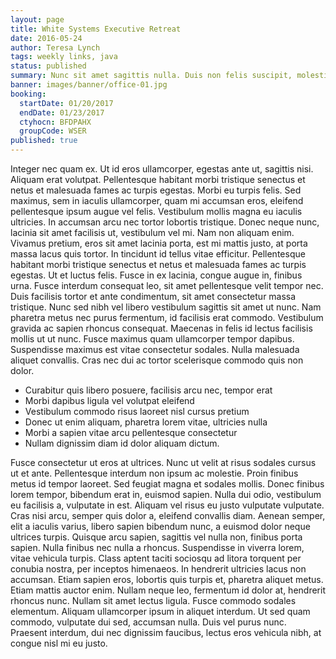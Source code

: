 ```yaml
---
layout: page
title: White Systems Executive Retreat
date: 2016-05-24
author: Teresa Lynch
tags: weekly links, java
status: published
summary: Nunc sit amet sagittis nulla. Duis non felis suscipit, molestie.
banner: images/banner/office-01.jpg
booking:
  startDate: 01/20/2017
  endDate: 01/23/2017
  ctyhocn: BFDPAHX
  groupCode: WSER
published: true
---
```

Integer nec quam ex. Ut id eros ullamcorper, egestas ante ut, sagittis nisi. Aliquam erat volutpat. Pellentesque habitant morbi tristique senectus et netus et malesuada fames ac turpis egestas. Morbi eu turpis felis. Sed maximus, sem in iaculis ullamcorper, quam mi accumsan eros, eleifend pellentesque ipsum augue vel felis. Vestibulum mollis magna eu iaculis ultricies. In accumsan arcu nec tortor lobortis tristique. Donec neque nunc, lacinia sit amet facilisis ut, vestibulum vel mi. Nam non aliquam enim. Vivamus pretium, eros sit amet lacinia porta, est mi mattis justo, at porta massa lacus quis tortor.
In tincidunt id tellus vitae efficitur. Pellentesque habitant morbi tristique senectus et netus et malesuada fames ac turpis egestas. Ut et luctus felis. Fusce in ex lacinia, congue augue in, finibus urna. Fusce interdum consequat leo, sit amet pellentesque velit tempor nec. Duis facilisis tortor et ante condimentum, sit amet consectetur massa tristique. Nunc sed nibh vel libero vestibulum sagittis sit amet ut nunc. Nam pharetra metus nec purus fermentum, id facilisis erat commodo. Vestibulum gravida ac sapien rhoncus consequat. Maecenas in felis id lectus facilisis mollis ut ut nunc. Fusce maximus quam ullamcorper tempor dapibus. Suspendisse maximus est vitae consectetur sodales. Nulla malesuada aliquet convallis. Cras nec dui ac tortor scelerisque commodo quis non dolor.

* Curabitur quis libero posuere, facilisis arcu nec, tempor erat
* Morbi dapibus ligula vel volutpat eleifend
* Vestibulum commodo risus laoreet nisl cursus pretium
* Donec ut enim aliquam, pharetra lorem vitae, ultricies nulla
* Morbi a sapien vitae arcu pellentesque consectetur
* Nullam dignissim diam id dolor aliquam dictum.

Fusce consectetur ut eros at ultrices. Nunc ut velit at risus sodales cursus ut et ante. Pellentesque interdum non ipsum ac molestie. Proin finibus metus id tempor laoreet. Sed feugiat magna et sodales mollis. Donec finibus lorem tempor, bibendum erat in, euismod sapien. Nulla dui odio, vestibulum eu facilisis a, vulputate in est. Aliquam vel risus eu justo vulputate vulputate.
Cras nisi arcu, semper quis dolor a, eleifend convallis diam. Aenean semper, elit a iaculis varius, libero sapien bibendum nunc, a euismod dolor neque ultrices turpis. Quisque arcu sapien, sagittis vel nulla non, finibus porta sapien. Nulla finibus nec nulla a rhoncus. Suspendisse in viverra lorem, vitae vehicula turpis. Class aptent taciti sociosqu ad litora torquent per conubia nostra, per inceptos himenaeos. In hendrerit ultricies lacus non accumsan. Etiam sapien eros, lobortis quis turpis et, pharetra aliquet metus. Etiam mattis auctor enim. Nullam neque leo, fermentum id dolor at, hendrerit rhoncus nunc. Nullam sit amet lectus ligula. Fusce commodo sodales elementum. Aliquam ullamcorper ipsum in aliquet interdum. Ut sed quam commodo, vulputate dui sed, accumsan nulla. Duis vel purus nunc. Praesent interdum, dui nec dignissim faucibus, lectus eros vehicula nibh, at congue nisl mi eu justo.
